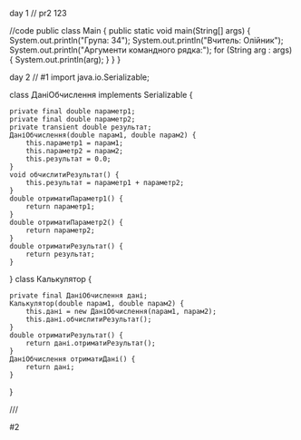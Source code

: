 day 1
//
pr2
123

//code
public class Main {
public static void main(String[] args) {
System.out.println("Група: 34");
System.out.println("Вчитель: Олійник");
System.out.println("Аргументи командного рядка:");
for (String arg : args) {
System.out.println(arg);
}
}
}

day 2
//
#1
import java.io.Serializable;

class ДаніОбчислення implements Serializable 
{

    private final double параметр1;
    private final double параметр2;
    private transient double результат;
    ДаніОбчислення(double парам1, double парам2) {
        this.параметр1 = парам1;
        this.параметр2 = парам2;
        this.результат = 0.0;
    }
    void обчислитиРезультат() {
        this.результат = параметр1 + параметр2;
    }
    double отриматиПараметр1() {
        return параметр1;
    }
    double отриматиПараметр2() {
        return параметр2;
    }
    double отриматиРезультат() {
        return результат;
    }
}
class Калькулятор {

    private final ДаніОбчислення дані;
    Калькулятор(double парам1, double парам2) {
        this.дані = new ДаніОбчислення(парам1, парам2);
        this.дані.обчислитиРезультат();
    }
    double отриматиРезультат() {
        return дані.отриматиРезультат();
    }
    ДаніОбчислення отриматиДані() {
        return дані;
    }
}

///

#2
